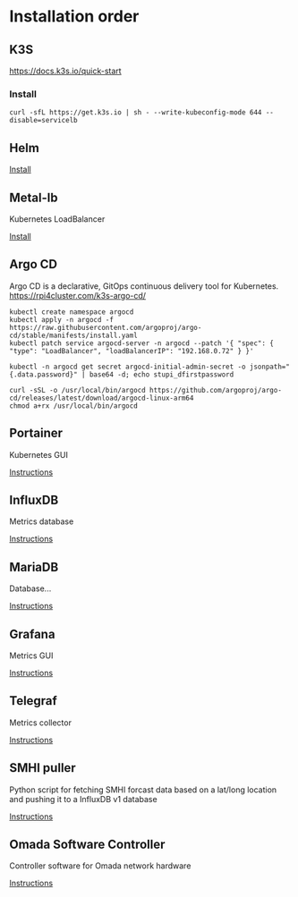 # Installation order

## K3S
https://docs.k3s.io/quick-start

### Install
```
curl -sfL https://get.k3s.io | sh - --write-kubeconfig-mode 644 --disable=servicelb 
```

## Helm
[Install](helm.md)

## Metal-lb
Kubernetes LoadBalancer

[Install](metal-lb/README.md)

## Argo CD
Argo CD is a declarative, GitOps continuous delivery tool for Kubernetes.
https://rpi4cluster.com/k3s-argo-cd/

```
kubectl create namespace argocd
kubectl apply -n argocd -f https://raw.githubusercontent.com/argoproj/argo-cd/stable/manifests/install.yaml
kubectl patch service argocd-server -n argocd --patch '{ "spec": { "type": "LoadBalancer", "loadBalancerIP": "192.168.0.72" } }'

kubectl -n argocd get secret argocd-initial-admin-secret -o jsonpath="{.data.password}" | base64 -d; echo stupi_dfirstpassword

curl -sSL -o /usr/local/bin/argocd https://github.com/argoproj/argo-cd/releases/latest/download/argocd-linux-arm64
chmod a+rx /usr/local/bin/argocd
```

## Portainer
Kubernetes GUI

[Instructions](portainer/README.md)

## InfluxDB
Metrics database

[Instructions](influxdb/README.md)

## MariaDB
Database...

[Instructions](mariadb/README.md)

## Grafana
Metrics GUI

[Instructions](grafana/README.md)

## Telegraf
Metrics collector

[Instructions](telegraf/README.md)

## SMHI puller
Python script for fetching SMHI forcast data based on a lat/long location and pushing it to a InfluxDB v1 database

[Instructions](smhi/README.md)

## Omada Software Controller
Controller software for Omada network hardware

[Instructions](omada/README.md)
